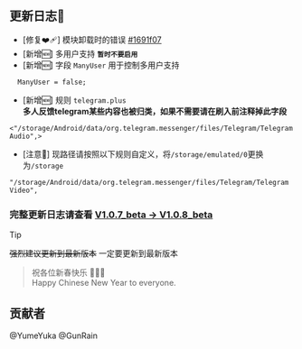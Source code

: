 ## 更新日志📓

* [修复❤️‍🩹] 模块卸载时的错误 [#1691f07](https://github.com/YumeYuka/Intelligent/commit/1691f07cfb7e637b40ee949a90fd5bb2224c3557)
* [新增🆕] 多用户支持 **`暂时不要启用`**
* [新增🆕] 字段 `ManyUser` 用于控制多用户支持
```
  ManyUser = false;
```
* [新增🆕] 规则 `telegram.plus`  
**多人反馈telegram某些内容也被归类，如果不需要请在刷入前注释掉此字段**
```fvv
<"/storage/Android/data/org.telegram.messenger/files/Telegram/Telegram Audio",>
```
* [注意🍥] 现路径请按照以下规则自定义，将`/storage/emulated/0`更换为`/storage`
```fvv
"/storage/Android/data/org.telegram.messenger/files/Telegram/Telegram Video",
```

### 完整更新日志请查看 [V1.0.7_beta -> V1.0.8_beta](https://github.com/YumeYuka/intelligent/commits/master/)  

> [!TIP]
> ~~强烈建议更新到最新版本~~
> 一定要更新到最新版本

> 祝各位新春快乐  🎉🎉🎉  
> Happy Chinese New Year to everyone.

## 贡献者
@YumeYuka
@GunRain